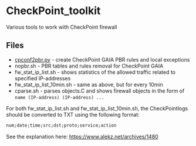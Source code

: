# CheckPoint_toolkit
Various tools to work with CheckPoint firewall

## Files

* [cpconf2pbr.py](https://github.com/AlekzNet/CheckPoint-toolkit/blob/master/doc/cpconf2pbr.md) - create CheckPoint GAIA PBR rules and local exceptions
* nopbr.sh - PBR tables and rules removal for CheckPoint GAIA 
* fw_stat_ip_list.sh - shows statistics of the allowed traffic related to specified IP-addresses
* fw_stat_ip_list_10min.sh - same as above, but for every 10min
* cparse.sh - parses objects.C and shows firewall objects in the form of `name (IP-address) (IP-address) ...`

For both fw_stat_ip_list.sh and fw_stat_ip_list_10min.sh, the CheckPointlogs should be converted to TXT using the following format:

```txt
num;date;time;src;dst;proto;service;action
```
See the explanation here: https://www.alekz.net/archives/1480
